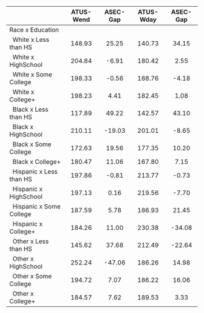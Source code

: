 
|                      |    ATUS-Wend |     ASEC-Gap |    ATUS-Wday |     ASEC-Gap |
| -------------------- | :----------: | :----------: | :----------: | :----------: |
| Race x Education     |              |              |              |              |
| &nbsp;&nbsp;White x Less than HS |       148.93 |        25.25 |       140.73 |        34.15 |
| &nbsp;&nbsp;White x HighSchool |       204.84 |        -6.91 |       180.42 |         2.55 |
| &nbsp;&nbsp;White x Some College |       198.33 |        -0.56 |       188.76 |        -4.18 |
| &nbsp;&nbsp;White x College+ |       198.23 |         4.41 |       182.45 |         1.08 |
| &nbsp;&nbsp;Black x Less than HS |       117.89 |        49.22 |       142.57 |        43.10 |
| &nbsp;&nbsp;Black x HighSchool |       210.11 |       -19.03 |       201.01 |        -8.65 |
| &nbsp;&nbsp;Black x Some College |       172.63 |        19.56 |       177.35 |        10.20 |
| &nbsp;&nbsp;Black x College+ |       180.47 |        11.06 |       167.80 |         7.15 |
| &nbsp;&nbsp;Hispanic x Less than HS |       197.86 |        -0.81 |       213.77 |        -0.73 |
| &nbsp;&nbsp;Hispanic x HighSchool |       197.13 |         0.16 |       219.56 |        -7.70 |
| &nbsp;&nbsp;Hispanic x Some College |       187.59 |         5.78 |       186.93 |        21.45 |
| &nbsp;&nbsp;Hispanic x College+ |       184.26 |        11.00 |       230.38 |       -34.08 |
| &nbsp;&nbsp;Other x Less than HS |       145.62 |        37.68 |       212.49 |       -22.64 |
| &nbsp;&nbsp;Other x HighSchool |       252.24 |       -47.06 |       186.26 |        14.98 |
| &nbsp;&nbsp;Other x Some College |       194.72 |         7.07 |       186.22 |        16.06 |
| &nbsp;&nbsp;Other x College+ |       184.57 |         7.62 |       189.53 |         3.33 |

